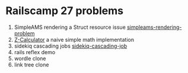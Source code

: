# Railscamp 27 problems

1. SimpleAMS rendering a Struct resource issue
   [simpleams-rendering-problem](simpleams-rendering-problem)
1. [Z-Calculator](z-calculator) a naive simple math implementation
1. sidekiq cascading jobs [sidekiq-cascading-job](ssidekiq-cascading-jobs)
1. rails reflex demo
1. wordle clone
1. link tree clone

